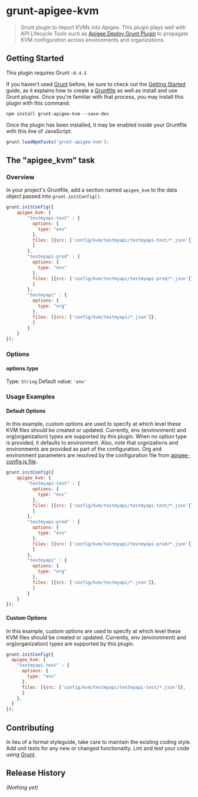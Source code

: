 # grunt-apigee-kvm

> Grunt plugin to import KVMs into Apigee. This plugin plays well with API Lifecycle Tools such as [Apigee Deploy Grunt Plugin](https://github.com/apigeecs/apigee-deploy-grunt-plugin) to propagate KVM configuration across environments and organizations.

## Getting Started
This plugin requires Grunt `~0.4.5`

If you haven't used [Grunt](http://gruntjs.com/) before, be sure to check out the [Getting Started](http://gruntjs.com/getting-started) guide, as it explains how to create a [Gruntfile](http://gruntjs.com/sample-gruntfile) as well as install and use Grunt plugins. Once you're familiar with that process, you may install this plugin with this command:

```shell
npm install grunt-apigee-kvm --save-dev
```

Once the plugin has been installed, it may be enabled inside your Gruntfile with this line of JavaScript:

```js
grunt.loadNpmTasks('grunt-apigee-kvm');
```

## The "apigee_kvm" task

### Overview
In your project's Gruntfile, add a section named `apigee_kvm` to the data object passed into `grunt.initConfig()`.

```js
grunt.initConfig({
    apigee_kvm: {
        "testmyapi-test" : {
          options: {
            type: "env"
          },
          files: [{src: ['config/kvm/testmyapi/testmyapi-test/*.json']},
          ]
        },
        "testmyapi-prod" : {
          options: {
            type: "env"
          },
          files: [{src: ['config/kvm/testmyapi/testmyapi-prod/*.json']},
          ]
        },
        "testmyapi" : {
          options: {
            type: "org"
          },
          files: [{src: ['config/kvm/testmyapi/*.json']},
          ]
        }
    }
});
```

### Options

#### options.type
Type: `String`
Default value: `'env'`

### Usage Examples

#### Default Options
In this example, custom options are used to specify at which level these KVM files should be created or updated. Currently, env (environment) and org(organization) types are supported by this plugin. When no option type is provided, it defaults to environment. Also, note that orgnizations and environments are provided as part of the configuration. Org and environment parameters are resolved by the configuration file from [apigee-config.js file](https://github.com/apigeecs/apigee-deploy-grunt-plugin/blob/master/grunt/apigee-config.js#L5-L7).

```js
grunt.initConfig({
    apigee_kvm: {
        "testmyapi-test" : {
          options: {
            type: "env"
          },
          files: [{src: ['config/kvm/testmyapi/testmyapi-test/*.json']},
          ]
        },
        "testmyapi-prod" : {
          options: {
            type: "env"
          },
          files: [{src: ['config/kvm/testmyapi/testmyapi-prod/*.json']},
          ]
        },
        "testmyapi" : {
          options: {
            type: "org"
          },
          files: [{src: ['config/kvm/testmyapi/*.json']},
          ]
        }
    }
});
```

#### Custom Options
In this example, custom options are used to specify at which level these KVM files should be created or updated. Currently, env (environment) and org(organization) types are supported by this plugin.

```js
grunt.initConfig({
  apigee_kvm: {
    "testmyapi-test" : {
      options: {
        type: "env"
      },
      files: [{src: ['config/kvm/testmyapi/testmyapi-test/*.json']},
      ]
    },
  }
});
```

## Contributing
In lieu of a formal styleguide, take care to maintain the existing coding style. Add unit tests for any new or changed functionality. Lint and test your code using [Grunt](http://gruntjs.com/).

## Release History
_(Nothing yet)_